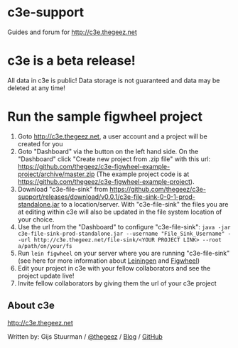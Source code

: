 # c3e-support
Guides and forum for http://c3e.thegeez.net

# c3e is a beta release!
All data in c3e is public! Data storage is not guaranteed and data may be deleted at any time!

# Run the sample figwheel project
1. Goto http://c3e.thegeez.net, a user account and a project will be created for you
2. Goto "Dashboard" via the button on the left hand side. On the "Dashboard" click "Create new project from .zip file" with this url: https://github.com/thegeez/c3e-figwheel-example-project/archive/master.zip (The example project code is at https://github.com/thegeez/c3e-figwheel-example-project).
3. Download "c3e-file-sink" from https://github.com/thegeez/c3e-support/releases/download/v0.0.1/c3e-file-sink-0-0-1-prod-standalone.jar to a location/server. With "c3e-file-sink" the files you are at editing within c3e will also be updated in the file system location of your choice.
4. Use the url from the "Dashboard" to configure "c3e-file-sink": ```java -jar c3e-file-sink-prod-standalone.jar --username "File_Sink_Username" --url http://c3e.thegeez.net/file-sink/<YOUR PROJECT LINK> --root a/path/on/your/fs```
5. Run ```lein figwheel``` on your server where you are running "c3e-file-sink" (see here for more information about [Leiningen] and [Figwheel])
6. Edit your project in c3e with your fellow collaborators and see the project update live!
7. Invite fellow collaborators by giving them the url of your c3e project

[Leiningen]: https://leiningen.org/
[Figwheel]: https://github.com/bhauman/lein-figwheel


## About c3e
http://c3e.thegeez.net

Written by:
Gijs Stuurman / [@thegeez][twt] / [Blog][blog] / [GitHub][github]

[twt]: http://twitter.com/thegeez
[blog]: http://thegeez.net
[github]: https://github.com/thegeez
